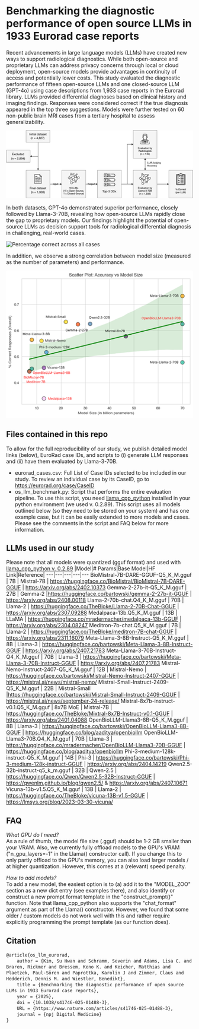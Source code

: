 # Benchmarking the diagnostic performance of open source LLMs in 1933 Eurorad case reports

Recent advancements in large language models (LLMs) have created new ways to support radiological diagnostics. While both open-source and proprietary LLMs can address privacy concerns through local or cloud deployment, open-source models provide advantages in continuity of access and potentially lower costs. This study evaluated the diagnostic performance of fifteen open-source LLMs and one closed-source LLM (GPT-4o) using case descriptions from 1,933 case reports in the Eurorad library. LLMs provided differential diagnoses based on clinical history and imaging findings. Responses were considered correct if the true diagnosis appeared in the top three suggestions. Models were further tested on 60 non-public brain MRI cases from a tertiary hospital to assess generalizability.

![Overview of the study workflow](figure_workflow.jpg)

In both datasets, GPT-4o demonstrated superior performance, closely followed by Llama-3-70B, revealing how open-source LLMs rapidly close the gap to proprietary models. Our findings highlight the potential of open-source LLMs as decision support tools for radiological differential diagnosis in challenging, real-world cases.  

![Percentage correct across all cases](figure_overview.jpg)

In addition, we observe a strong correlation between model size (measured as the number of parameters) and performance.

![Correlation between model size and performance](figure_corr.jpg)

## Files contained in this repo

To allow for the full reproducibility of our study, we publish detailed model links (below), EuroRad case IDs, and scripts to (i) generate LLM responses and (ii) have them evaluated by Llama-3-70B.
- eurorad_cases.csv: Full List of Case IDs selected to be included in our study. To review an individual case by its CaseID, go to https://eurorad.org/case/CaseID
- os_llm_benchmark.py: Script that performs the entire evaluation pipeline. To use this script, you need [llama_cpp_python](https://llama-cpp-python.readthedocs.io/en/latest/) installed in your python environment (we used v. 0.2.89). This script uses all models outlined below (so they need to be stored on your system) and has one example case, but it can be easily extended to more models and cases. Please see the comments in the script and FAQ below for more information.

## LLMs used in our study

Please note that all models were quantized (gguf format) and used with [llama_cpp_python v. 0.2.89](https://github.com/abetlen/llama-cpp-python/releases/tag/v0.2.89)
|Model|# Params|Base Model|HF Link|Reference|
---|---|---|---|---
BioMistral-7B-DARE-GGUF-Q5_K_M.gguf | 7B | Mistral-7B | https://huggingface.co/BioMistral/BioMistral-7B-DARE-GGUF | https://arxiv.org/abs/2402.10373
Gemma-2-27b-it-Q5_K_M.gguf | 27B | Gemma-2 |https://huggingface.co/bartowski/gemma-2-27b-it-GGUF | https://arxiv.org/abs/2408.00118
Llama-2-70b-chat.Q4_K_M.gguf | 70B | Llama-2 | https://huggingface.co/TheBloke/Llama-2-70B-Chat-GGUF | https://arxiv.org/abs/2307.09288
Medalpaca-13b.Q5_K_M.gguf | 13B | LLaMA | https://huggingface.co/mradermacher/medalpaca-13b-GGUF | https://arxiv.org/abs/2304.08247
Meditron-7b-chat.Q5_K_M.gguf | 7B | Llama-2 | https://huggingface.co/TheBloke/meditron-7B-chat-GGUF | https://arxiv.org/abs/2311.16079
Meta-Llama-3-8B-Instruct-Q5_K_M.gguf | 8B | Llama-3 | https://huggingface.co/bartowski/Meta-Llama-3-8B-Instruct-GGUF | https://arxiv.org/abs/2407.21783
Meta-Llama-3-70B-Instruct-Q4_K_M.gguf | 70B | Llama-3 | https://huggingface.co/bartowski/Meta-Llama-3-70B-Instruct-GGUF | https://arxiv.org/abs/2407.21783
Mistral-Nemo-Instruct-2407-Q5_K_M.gguf | 12B | Mistral-Nemo | https://huggingface.co/bartowski/Mistral-Nemo-Instruct-2407-GGUF | https://mistral.ai/news/mistral-nemo/
Mistral-Small-Instruct-2409-Q5_K_M.gguf | 22B | Mistral-Small |https://huggingface.co/bartowski/Mistral-Small-Instruct-2409-GGUF | https://mistral.ai/news/september-24-release/
Mixtral-8x7b-instruct-v0.1.Q5_K_M.gguf | 8x7B MoE | Mistral-7B | https://huggingface.co/TheBloke/Mixtral-8x7B-Instruct-v0.1-GGUF | https://arxiv.org/abs/2401.04088
OpenBioLLM-Llama3-8B-Q5_K_M.gguf | 8B | Llama-3 | https://huggingface.co/bartowski/OpenBioLLM-Llama3-8B-GGUF | https://huggingface.co/blog/aaditya/openbiollm
OpenBioLLM-Llama3-70B.Q4_K_M.gguf | 70B | Llama-3 | https://huggingface.co/mradermacher/OpenBioLLM-Llama3-70B-GGUF | https://huggingface.co/blog/aaditya/openbiollm
Phi-3-medium-128k-instruct-Q5_K_M.gguf | 14B | Phi-3 | https://huggingface.co/bartowski/Phi-3-medium-128k-instruct-GGUF | https://arxiv.org/abs/2404.14219
Qwen2.5-32b-instruct-q5_k_m.gguf | 32B | Qwen-2.5 | https://huggingface.co/Qwen/Qwen2.5-32B-Instruct-GGUF | https://qwenlm.github.io/blog/qwen2.5/ & https://arxiv.org/abs/2407.10671
Vicuna-13b-v1.5.Q5_K_M.gguf | 13B | Llama-2 | https://huggingface.co/TheBloke/vicuna-13B-v1.5-GGUF | https://lmsys.org/blog/2023-03-30-vicuna/

## FAQ
*What GPU do I need?*  
As a rule of thumb, the model file size (.gguf) should be 1-2 GB smaller than your VRAM. Also, we currently fully offload models to the GPU's VRAM ("n_gpu_layers=-1" in the Llama() constructor call). If you change this to only partly offload to the GPU's memory, you can also load larger models / at higher quantization. However, this comes at a (relevant) speed penalty. 

*How to add models?*  
To add a new model, the easiest option is to (a) add it to the "MODEL_ZOO" section as a new dict entry (see examples there), and also identify or construct a new prompt format template in the "construct_prompt()" function. Note that llama_cpp_python also supports the "chat_format" argument as part of the Llama() constructor. However, we found that some older / custom models do not work well with this and rather require explicitly programming the prompt template (as our function does).

## Citation
```
@article{os_llm_eurorad,
	author = {Kim, Su Hwan and Schramm, Severin and Adams, Lisa C. and Braren, Rickmer and Bressem, Keno K. and Keicher, Matthias and Plaetzek, Paul-Sören and Paprottka, Karolin J and Zimmer, Claus and Hedderich, Dennis M. and Wiestler, Benedikt},
	title = {Benchmarking the diagnostic performance of open source LLMs in 1933 Eurorad case reports},
	year = {2025},
	doi = {10.1038/s41746-025-01488-3},
	URL = {https://www.nature.com/articles/s41746-025-01488-3},
	journal = {npj Digital Medicine}
}
```
